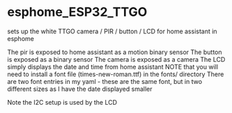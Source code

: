 # esphome_ESP32_TTGO

sets up the white TTGO camera / PIR / button / LCD for home assistant in esphome

The pir is exposed to home assistant as a motion binary sensor
The button is exposed as a binary sensor
The camera is exposed as a camera
The LCD simply displays the date and time from home assistant
NOTE that you will need to install a font file (times-new-roman.ttf) in the fonts/ directory
There are two font entries in my yaml - these are the same font, but in two different sizes as I have the date displayed smaller

Note the I2C setup is used by the LCD
